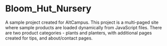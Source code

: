 # Bloom_Hut_Nursery
A sample project created for AltCampus. This project is a multi-paged site where sample products are loaded dynamically from JavaScript files.
There are two product categories - plants and planters, with additional pages created for tips, and about/contact pages.
